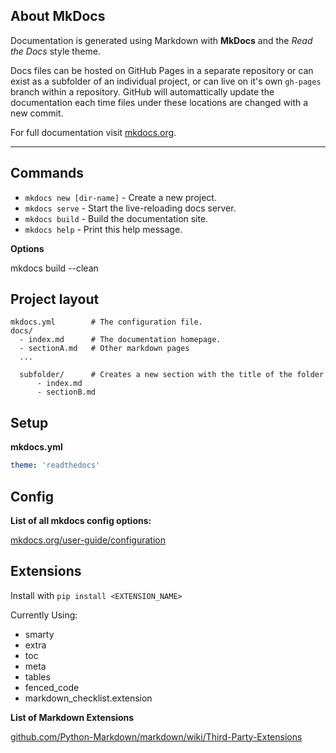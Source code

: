 ## About MkDocs

Documentation is generated using Markdown with __MkDocs__ and the *Read the Docs* style theme.

Docs files can be hosted on GitHub Pages in a separate repository or can exist as a subfolder of an individual project, or can live on it's own `gh-pages` branch within a repository. GitHub will automattically update the documentation each time files under these locations are changed with a new commit.

For full documentation visit [mkdocs.org](https://mkdocs.org).


---

## Commands

* `mkdocs new [dir-name]` - Create a new project.
* `mkdocs serve` - Start the live-reloading docs server.
* `mkdocs build` - Build the documentation site.
* `mkdocs help` - Print this help message.


__Options__

mkdocs build --clean


## Project layout

    mkdocs.yml        # The configuration file.
    docs/
      - index.md      # The documentation homepage.
      - sectionA.md   # Other markdown pages
      ...

      subfolder/      # Creates a new section with the title of the folder
          - index.md
          - sectionB.md  

## Setup

**mkdocs.yml**

```yaml
theme: 'readthedocs'
```

## Config

__List of all mkdocs config options:__

[mkdocs.org/user-guide/configuration](https://www.mkdocs.org/user-guide/configuration/)


## Extensions

Install with `pip install <EXTENSION_NAME>`

Currently Using:

- smarty
- extra
- toc
- meta
- tables
- fenced_code
- markdown_checklist.extension


__List of Markdown Extensions__

[github.com/Python-Markdown/markdown/wiki/Third-Party-Extensions](https://github.com/Python-Markdown/markdown/wiki/Third-Party-Extensions)
